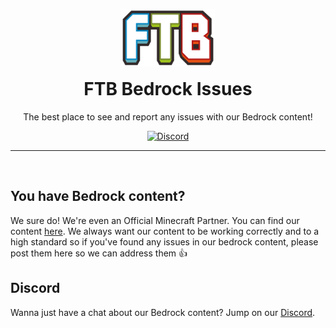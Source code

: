 <p align="center"><a href="https://feed-the-beast.com/" ><img src="/.github/meta/assets/logo.svg" width="150" /></a></p>

<h1 align="center" style="margin-top: 1rem;">FTB Bedrock Issues</h1>

<p  align="center">The best place to see and report any issues with our Bedrock content!</p>

<div  align="center">
<a href="https://ftb.team/discord"><img alt="Discord" src="https://img.shields.io/discord/372448486723158016"></a>
</div>

<hr><br>

## You have Bedrock content?

We sure do! We're even an Official Minecraft Partner. You can find our content [here](https://www.minecraft.net/en-us/marketplace/creator?name=ftb). We always want our content to be working correctly and to a high standard so if you've found any issues in our bedrock content, please post them here so we can address them :+1:

## Discord

Wanna just have a chat about our Bedrock content? Jump on our [Discord](https://ftb.team/discord).
